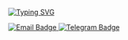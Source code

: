 [![Typing SVG](https://readme-typing-svg.herokuapp.com?color=%2336BCF7&lines=Computer+science+student+at+ITMO)](https://git.io/typing-svg)


<div id="badges">
  <a href="mailto:kud2501@mail.ru">
    <img src="https://img.shields.io/badge/Email-red?style=for-the-badge&logo=gmail&logoColor=white" alt="Email Badge"/>
  </a>
  <a href="https://t.me/baroftwinkie">
    <img src="https://img.shields.io/badge/Telegram-blue?style=for-the-badge&logo=telegram&logoColor=white" alt="Telegram Badge"/>
  </a>
</div>







<!--
**Twinkiesss/Twinkiesss** is a ✨ _special_ ✨ repository because its `README.md` (this file) appears on your GitHub profile.

Here are some ideas to get you started:

- 🔭 I’m currently working on ...
- 🌱 I’m currently learning ...
- 👯 I’m looking to collaborate on ...
- 🤔 I’m looking for help with ...
- 💬 Ask me about ...

- 😄 Pronouns: ...
- ⚡ Fun fact: ...

How to reach me:

<img src="https://github.com/user-attachments/assets/da5791c9-4d56-4bea-bc37-4a79354c388f" alt="image" width="20"/> @baroftwinkie

<img src="https://github.com/user-attachments/assets/336cdb81-8108-4278-a0f2-4569c32ad177" alt="image" width="20"/> kud2501@mail.ru

-->
